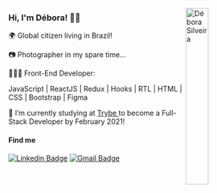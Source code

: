 <img src="https://github.com/deboracosilveira/deboracosilveira/blob/master/octocat-debs.png" width="30%"
  alt="Débora Silveira" align="right" />

<h3>Hi, I'm Débora! 🤘🏽</h3>
<p> 🌍 Global citizen living in Brazil!</p>
<p> 📷 Photographer in my spare time...</p>
<p> 👩🏽‍💻 Front-End Developer:</p>
<p> JavaScript | ReactJS | Redux | Hooks | RTL | HTML | CSS | Bootstrap | Figma</p>
<p> 🚀 I’m currently studying at <a
    href="https://www.betrybe.com/" 
    alt="Trybe"
  >Trybe
  </a>  to become a Full-Stack Developer by February 2021!</p>

<h4>Find me</h4>

  [![Linkedin Badge](https://img.shields.io/badge/-LinkedIn-blue?style=flat-square&logo=Linkedin&logoColor=white&link=https://www.linkedin.com/in/deboracosilveira/)](https://www.linkedin.com/in/deboracosilveira/)
  [![Gmail Badge](https://img.shields.io/badge/-Gmail-c14438?style=flat-square&logo=Gmail&logoColor=white&link=mailto:deboracosilveira@gmail.com)](mailto:deboracosilveira@gmail.com)
